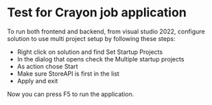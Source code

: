 # Test for Crayon job application

To run both frontend and backend, from visual studio 2022, configure solution to use multi project setup by following these steps:

* Right click on solution and find Set Startup Projects
* In the dialog that opens check the Multiple startup projects
* As action chose Start
* Make sure StoreAPI is first in the list
* Apply and exit

Now you can press F5 to run the application.